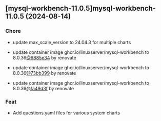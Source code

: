

## [mysql-workbench-11.0.5]mysql-workbench-11.0.5 (2024-08-14)

### Chore



- update max_scale_version to 24.04.3 for multiple charts

- update container image ghcr.io/linuxserver/mysql-workbench to 8.0.36[@6885e34](https://github.com/6885e34) by renovate

- update container image ghcr.io/linuxserver/mysql-workbench to 8.0.36[@73bb399](https://github.com/73bb399) by renovate

- update container image ghcr.io/linuxserver/mysql-workbench to 8.0.36[@fa49d3f](https://github.com/fa49d3f) by renovate

### Feat



- Add questions.yaml files for various system charts